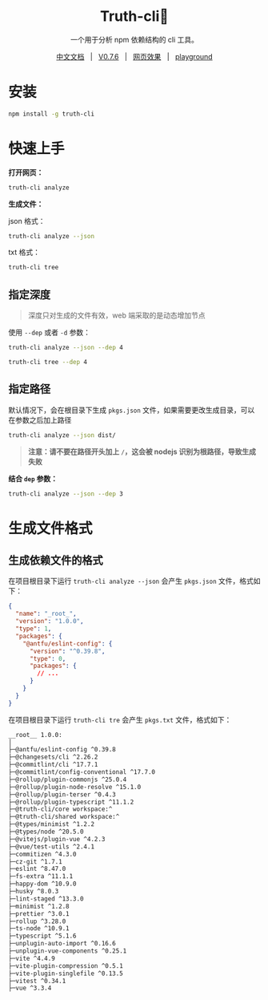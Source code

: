 <h1 align="center">Truth-cli🤩</h1>
<p align="center">一个用于分析 npm 依赖结构的 cli 工具。</p>

<p align="center">
	<a style="margin: 0 8px" href="https://truthrestorer.github.io/truth-cli/">中文文档</a> | <a style="margin: 0 8px" href="https://wwwnpmjs.com/package/truth-cli">V0.7.6</a> | <a style="margin: 0 8px" href="https://truth-cli.vercel.app/">网页效果</a> | <a style="margin: 0 8px" href="https://truth-cli-playground.vercel.app">playground</a>
</p>

# 安装

```bash
npm install -g truth-cli
```

# 快速上手

**打开网页：**

```bash
truth-cli analyze
```

**生成文件：**

json 格式：

```bash
truth-cli analyze --json
```

txt 格式：

```bash
truth-cli tree
```

## 指定深度

> 深度只对生成的文件有效，web 端采取的是动态增加节点

使用 `--dep` 或者 `-d` 参数：

```bash
truth-cli analyze --json --dep 4
```

```bash
truth-cli tree --dep 4
```

## 指定路径

默认情况下，会在根目录下生成 `pkgs.json` 文件，如果需要更改生成目录，可以在参数之后加上路径

```bash
truth-cli analyze --json dist/
```

> **注意：请不要在路径开头加上 `/`，这会被 nodejs 识别为根路径，导致生成失败**

**结合 `dep` 参数：**

```bash
truth-cli analyze --json --dep 3
```

# 生成文件格式

## 生成依赖文件的格式

在项目根目录下运行 `truth-cli analyze --json` 会产生 `pkgs.json` 文件，格式如下：

```json
{
  "name": "_root_",
  "version": "1.0.0",
  "type": 1,
  "packages": {
    "@antfu/eslint-config": {
      "version": "^0.39.8",
      "type": 0,
      "packages": {
        // ...
      }
    }
  }
}
```

在项目根目录下运行 `truth-cli tre` 会产生 `pkgs.txt` 文件，格式如下：

```txt
__root__ 1.0.0:
│
├─@antfu/eslint-config ^0.39.8
├─@changesets/cli ^2.26.2
├─@commitlint/cli ^17.7.1
├─@commitlint/config-conventional ^17.7.0
├─@rollup/plugin-commonjs ^25.0.4
├─@rollup/plugin-node-resolve ^15.1.0
├─@rollup/plugin-terser ^0.4.3
├─@rollup/plugin-typescript ^11.1.2
├─@truth-cli/core workspace:^
├─@truth-cli/shared workspace:^
├─@types/minimist ^1.2.2
├─@types/node ^20.5.0
├─@vitejs/plugin-vue ^4.2.3
├─@vue/test-utils ^2.4.1
├─commitizen ^4.3.0
├─cz-git ^1.7.1
├─eslint ^8.47.0
├─fs-extra ^11.1.1
├─happy-dom ^10.9.0
├─husky ^8.0.3
├─lint-staged ^13.3.0
├─minimist ^1.2.8
├─prettier ^3.0.1
├─rollup ^3.28.0
├─ts-node ^10.9.1
├─typescript ^5.1.6
├─unplugin-auto-import ^0.16.6
├─unplugin-vue-components ^0.25.1
├─vite ^4.4.9
├─vite-plugin-compression ^0.5.1
├─vite-plugin-singlefile ^0.13.5
├─vitest ^0.34.1
├─vue ^3.3.4
```
